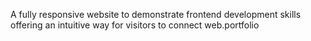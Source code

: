 A fully responsive website to demonstrate frontend development skills offering an intuitive way for visitors to connect web.portfolio

